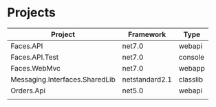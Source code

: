 # Projects

| Project                        | Framework      | Type     |
| ------------------------------ | -------------- | -------- |
| Faces.API                      | net7.0         | webapi   |
| Faces.API.Test                 | net7.0         | console  |
| Faces.WebMvc                   | net7.0         | webapp   |
| Messaging.Interfaces.SharedLib | netstandard2.1 | classlib |
| Orders.Api                     | net5.0         | webapi   |
|                                |                |          |
